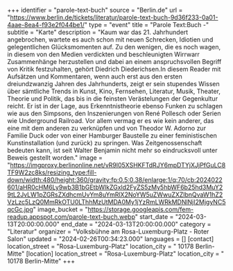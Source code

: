 +++
identifier = "parole-text-buch"
source = "Berlin.de"
url = "https://www.berlin.de/tickets/literatur/parole-text-buch-9d36f233-0a01-4aae-8ea4-f93e2f044be1/"
type = "event"
title = "Parole Text:Buch -"
subtitle = "Karte"
description = "Kaum war das 21. Jahrhundert angebrochen, wartete es auch schon mit neuen Schrecken, Idiotien und gelegentlichen Glücksmomenten auf. Zu den wenigen, die es noch wagen, in diesem von den Medien verdickten und beschleunigten Wirrwarr Zusammenhänge herzustellen und dabei an einem anspruchsvollen Begriff von Kritik festzuhalten, gehört Diedrich Diederichsen.In diesem Reader mit Aufsätzen und Kommentaren, wenn auch erst aus den ersten dreiundzwanzig Jahren des Jahrhunderts, zeigt er sein stupendes Wissen über sämtliche Trends in Kunst, Kino, Fernsehen, Literatur, Musik, Theater, Theorie und Politik, das bis in die feinsten Verästelungen der Gegenkultur reicht. Er ist in der Lage, aus Erkenntnistheorie ebenso Funken zu schlagen wie aus den Simpsons, den Inszenierungen von René Pollesch oder Serien wie Underground Railroad. Vor allem vermag er es wie kein anderer, das eine mit dem anderen zu verknüpfen und von Theodor W. Adorno zur Familie Duck oder von einer Hamburger Baustelle zu einer feministischen Kunstinstallation (und zurück) zu springen. Was Zeitgenossenschaft bedeuten kann, ist seit Walter Benjamin nicht mehr so eindrucksvoll unter Beweis gestellt worden."
image = "https://imgproxy.berlinonline.net/vR9l05XSHKFTdRJY6mpDTYjXJjPfGuLC8TF9W2zc8ks/resizing_type:fill-down/width:480/height:360/gravity:fp:0.5:0.38/enlarge:1/q:70/cb:2024022601/aHR0cHM6Ly9wb3B1bGEtbWlkZGxld2FyZS5zMy5hbWF6b25hd3MuY29tL2JvLW1pZGRsZXdhcmUvYm8uYmRlX2NoYW5uZWwuZXZlbnQvaW1hZ2VzLzc5LzQ0MmRkOTU0LThhMzUtMDA0My1jYzRmLWRkMDNlNjI2MjgyNC5qcGc.jpg"
image_bucket = "https://storage.googleapis.com/fem-readup.appspot.com/parole-text-buch.webp"
start_date = "2024-03-13T20:00:00.000"
end_date = "2024-03-13T20:00:00.000"
category = "Literatur"
organizer = "Volksbühne am Rosa-Luxemburg-Platz - Roter Salon"
updated = "2024-02-26T00:34:23.000"
languages = []
[contact]
location_street = "Rosa-Luxemburg-Platz"
location_city = " 10178 Berlin-Mitte"
[location]
location_street = "Rosa-Luxemburg-Platz"
location_city = " 10178 Berlin-Mitte"
+++
